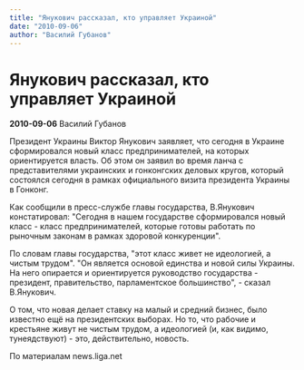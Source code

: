 ```yaml
---
title: "Янукович рассказал, кто управляет Украиной"
date: "2010-09-06"
author: "Василий Губанов"
---
```


# Янукович рассказал, кто управляет Украиной

**2010-09-06** Василий Губанов

Президент Украины Виктор Янукович заявляет, что сегодня в Украине сформировался новый класс предпринимателей, на которых ориентируется власть. Об этом он заявил во время ланча с представителями украинских и гонконгских деловых кругов, который состоялся сегодня в рамках официального визита президента Украины в Гонконг.

Как сообщили в пресс-службе главы государства, В.Янукович констатировал: "Сегодня в нашем государстве сформировался новый класс - класс предпринимателей, которые готовы работать по рыночным законам в рамках здоровой конкуренции".

По словам главы государства, "этот класс живет не идеологией, а чистым трудом". "Он является основой единства и новой силы Украины. На него опирается и ориентируется руководство государства - президент, правительство, парламентское большинство", - сказал В.Янукович.

О том, что новая делает ставку на малый и средний бизнес, было известно ещё на президентских выборах. Но то, что рабочие и крестьяне живут не чистым трудом, а идеологией (и, как видимо, тунеядствуют) - это, действительно, новость.

По материалам news.liga.net